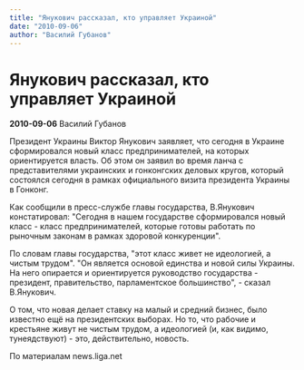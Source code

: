 ```yaml
---
title: "Янукович рассказал, кто управляет Украиной"
date: "2010-09-06"
author: "Василий Губанов"
---
```


# Янукович рассказал, кто управляет Украиной

**2010-09-06** Василий Губанов

Президент Украины Виктор Янукович заявляет, что сегодня в Украине сформировался новый класс предпринимателей, на которых ориентируется власть. Об этом он заявил во время ланча с представителями украинских и гонконгских деловых кругов, который состоялся сегодня в рамках официального визита президента Украины в Гонконг.

Как сообщили в пресс-службе главы государства, В.Янукович констатировал: "Сегодня в нашем государстве сформировался новый класс - класс предпринимателей, которые готовы работать по рыночным законам в рамках здоровой конкуренции".

По словам главы государства, "этот класс живет не идеологией, а чистым трудом". "Он является основой единства и новой силы Украины. На него опирается и ориентируется руководство государства - президент, правительство, парламентское большинство", - сказал В.Янукович.

О том, что новая делает ставку на малый и средний бизнес, было известно ещё на президентских выборах. Но то, что рабочие и крестьяне живут не чистым трудом, а идеологией (и, как видимо, тунеядствуют) - это, действительно, новость.

По материалам news.liga.net